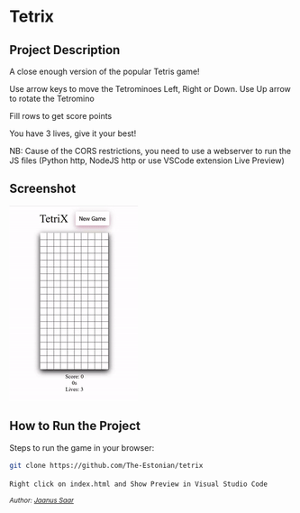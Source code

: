 # Tetrix

## Project Description

A close enough version of the popular Tetris game!

Use arrow keys to move the Tetrominoes Left, Right or Down. Use Up arrow to rotate the Tetromino

Fill rows to get score points

You have 3 lives, give it your best!

NB: Cause of the CORS restrictions, you need to use a webserver to run the JS files (Python http, NodeJS http or use VSCode extension Live Preview)

## Screenshot

<img src="tetris.gif" alt="Games Screenshot">

## How to Run the Project

Steps to run the game in your browser:

```bash
git clone https://github.com/The-Estonian/tetrix

Right click on index.html and Show Preview in Visual Studio Code

```

_<sup>Author: [Jaanus Saar](https://github.com/The-Estonian)_</sup>
